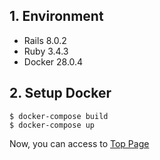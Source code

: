 ## 1. Environment

- Rails 8.0.2
- Ruby 3.4.3
- Docker 28.0.4

## 2. Setup Docker

```command
$ docker-compose build
$ docker-compose up
```

Now, you can access to [Top Page](http://localhost:3000)
